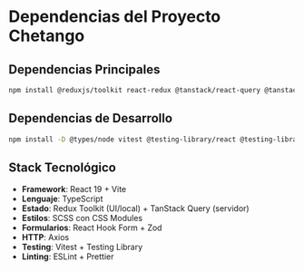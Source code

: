 # Dependencias del Proyecto Chetango

## Dependencias Principales
```bash
npm install @reduxjs/toolkit react-redux @tanstack/react-query @tanstack/react-query-devtools react-router-dom react-hook-form @hookform/resolvers zod axios
```

## Dependencias de Desarrollo
```bash
npm install -D @types/node vitest @testing-library/react @testing-library/jest-dom @testing-library/user-event jsdom prettier eslint-config-prettier eslint-plugin-prettier husky lint-staged @commitlint/cli @commitlint/config-conventional sass
```

## Stack Tecnológico
- **Framework**: React 19 + Vite
- **Lenguaje**: TypeScript
- **Estado**: Redux Toolkit (UI/local) + TanStack Query (servidor)
- **Estilos**: SCSS con CSS Modules
- **Formularios**: React Hook Form + Zod
- **HTTP**: Axios
- **Testing**: Vitest + Testing Library
- **Linting**: ESLint + Prettier